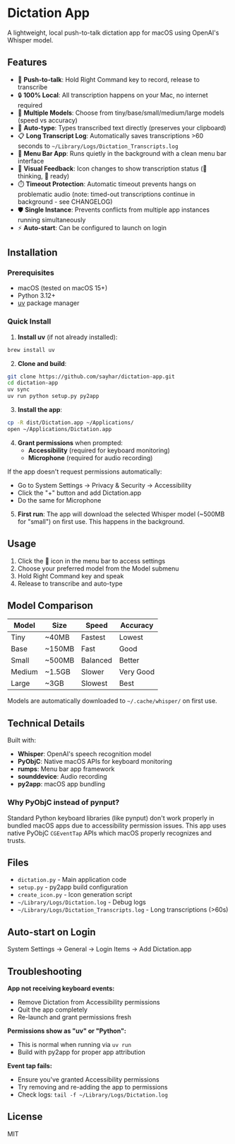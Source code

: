 # Dictation App

A lightweight, local push-to-talk dictation app for macOS using OpenAI's Whisper model.

## Features

- 🎤 **Push-to-talk**: Hold Right Command key to record, release to transcribe
- 🔒 **100% Local**: All transcription happens on your Mac, no internet required
- 🚀 **Multiple Models**: Choose from tiny/base/small/medium/large models (speed vs accuracy)
- 📝 **Auto-type**: Types transcribed text directly (preserves your clipboard)
- 📋 **Long Transcript Log**: Automatically saves transcriptions >60 seconds to `~/Library/Logs/Dictation_Transcripts.log`
- 🎨 **Menu Bar App**: Runs quietly in the background with a clean menu bar interface
- 💭 **Visual Feedback**: Icon changes to show transcription status (💭 thinking, 🎤 ready)
- ⏱️ **Timeout Protection**: Automatic timeout prevents hangs on problematic audio (note: timed-out transcriptions continue in background - see CHANGELOG)
- 🛡️ **Single Instance**: Prevents conflicts from multiple app instances running simultaneously
- ⚡ **Auto-start**: Can be configured to launch on login

## Installation

### Prerequisites
- macOS (tested on macOS 15+)
- Python 3.12+
- [uv](https://github.com/astral-sh/uv) package manager

### Quick Install

1. **Install uv** (if not already installed):
```bash
brew install uv
```

2. **Clone and build**:
```bash
git clone https://github.com/sayhar/dictation-app.git
cd dictation-app
uv sync
uv run python setup.py py2app
```

3. **Install the app**:
```bash
cp -R dist/Dictation.app ~/Applications/
open ~/Applications/Dictation.app
```

4. **Grant permissions** when prompted:
   - **Accessibility** (required for keyboard monitoring)
   - **Microphone** (required for audio recording)

If the app doesn't request permissions automatically:
- Go to System Settings → Privacy & Security → Accessibility
- Click the "+" button and add Dictation.app
- Do the same for Microphone

5. **First run**: The app will download the selected Whisper model (~500MB for "small") on first use. This happens in the background.

## Usage

1. Click the 🎤 icon in the menu bar to access settings
2. Choose your preferred model from the Model submenu
3. Hold Right Command key and speak
4. Release to transcribe and auto-type

## Model Comparison

| Model | Size | Speed | Accuracy |
|-------|------|-------|----------|
| Tiny | ~40MB | Fastest | Lowest |
| Base | ~150MB | Fast | Good |
| Small | ~500MB | Balanced | Better |
| Medium | ~1.5GB | Slower | Very Good |
| Large | ~3GB | Slowest | Best |

Models are automatically downloaded to `~/.cache/whisper/` on first use.

## Technical Details

Built with:
- **Whisper**: OpenAI's speech recognition model
- **PyObjC**: Native macOS APIs for keyboard monitoring
- **rumps**: Menu bar app framework
- **sounddevice**: Audio recording
- **py2app**: macOS app bundling

### Why PyObjC instead of pynput?

Standard Python keyboard libraries (like pynput) don't work properly in bundled macOS apps due to accessibility permission issues. This app uses native PyObjC `CGEventTap` APIs which macOS properly recognizes and trusts.

## Files

- `dictation.py` - Main application code
- `setup.py` - py2app build configuration
- `create_icon.py` - Icon generation script
- `~/Library/Logs/Dictation.log` - Debug logs
- `~/Library/Logs/Dictation_Transcripts.log` - Long transcriptions (>60s)

## Auto-start on Login

System Settings → General → Login Items → Add Dictation.app

## Troubleshooting

**App not receiving keyboard events:**
- Remove Dictation from Accessibility permissions
- Quit the app completely
- Re-launch and grant permissions fresh

**Permissions show as "uv" or "Python":**
- This is normal when running via `uv run`
- Build with py2app for proper app attribution

**Event tap fails:**
- Ensure you've granted Accessibility permissions
- Try removing and re-adding the app to permissions
- Check logs: `tail -f ~/Library/Logs/Dictation.log`

## License

MIT
